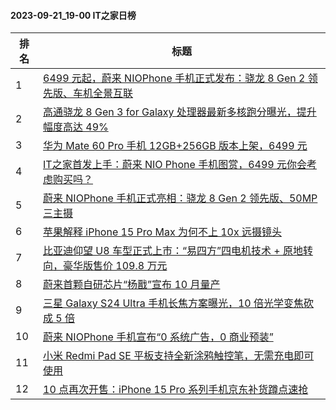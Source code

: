 #### 2023-09-21_19-00  IT之家日榜

| 排名 | 标题|
| --- | ---|
| 1 | [6499 元起，蔚来 NIOPhone 手机正式发布：骁龙 8 Gen 2 领先版、车机全景互联](https://www.ithome.com/0/720/590.htm) |
| 2 | [高通骁龙 8 Gen 3 for Galaxy 处理器最新多核跑分曝光，提升幅度高达 49%](https://www.ithome.com/0/720/512.htm) |
| 3 | [华为 Mate 60 Pro 手机 12GB+256GB 版本上架，6499 元](https://www.ithome.com/0/720/577.htm) |
| 4 | [IT之家首发上手：蔚来 NIO Phone 手机图赏，6499 元你会考虑购买吗？](https://www.ithome.com/0/720/597.htm) |
| 5 | [蔚来 NIOPhone 手机正式亮相：骁龙 8 Gen 2 领先版、50MP 三主摄](https://www.ithome.com/0/720/584.htm) |
| 6 | [苹果解释 iPhone 15 Pro Max 为何不上 10x 远摄镜头](https://www.ithome.com/0/720/522.htm) |
| 7 | [比亚迪仰望 U8 车型正式上市：“易四方”四电机技术 + 原地转向，豪华版售价 109.8 万元](https://www.ithome.com/0/720/489.htm) |
| 8 | [蔚来首颗自研芯片“杨戬”宣布 10 月量产](https://www.ithome.com/0/720/554.htm) |
| 9 | [三星 Galaxy S24 Ultra 手机长焦方案曝光，10 倍光学变焦砍成 5 倍](https://www.ithome.com/0/720/515.htm) |
| 10 | [蔚来 NIOPhone 手机宣布“0 系统广告，0 商业预装”](https://www.ithome.com/0/720/587.htm) |
| 11 | [小米 Redmi Pad SE 平板支持全新涂鸦触控笔，无需充电即可使用](https://www.ithome.com/0/720/519.htm) |
| 12 | [10 点再次开售：iPhone 15 Pro 系列手机京东补货蹲点速抢](https://www.ithome.com/0/720/545.htm) |
